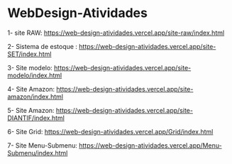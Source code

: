# WebDesign-Atividades

1- site RAW: https://web-design-atividades.vercel.app/site-raw/index.html

2- Sistema de estoque : https://web-design-atividades.vercel.app/site-SET/index.html

3- Site modelo: https://web-design-atividades.vercel.app/site-modelo/index.html

4- Site Amazon: https://web-design-atividades.vercel.app/site-amazon/index.html

5- Site Amazon: https://web-design-atividades.vercel.app/site-DIANTIF/index.html

6- Site Grid: https://web-design-atividades.vercel.app/Grid/index.html

7- Site Menu-Submenu: https://web-design-atividades.vercel.app/Menu-Submenu/index.html